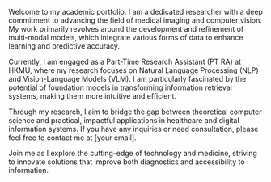 Welcome to my academic portfolio. I am a dedicated researcher with a deep commitment to advancing the field of medical imaging and computer vision. My work primarily revolves around the development and refinement of multi-modal models, which integrate various forms of data to enhance learning and predictive accuracy.

Currently, I am engaged as a Part-Time Research Assistant (PT RA) at HKMU, where my research focuses on Natural Language Processing (NLP) and Vision-Language Models (VLM). I am particularly fascinated by the potential of foundation models in transforming information retrieval systems, making them more intuitive and efficient.

Through my research, I aim to bridge the gap between theoretical computer science and practical, impactful applications in healthcare and digital information systems. If you have any inquiries or need consultation, please feel free to contact me at [your email].

Join me as I explore the cutting-edge of technology and medicine, striving to innovate solutions that improve both diagnostics and accessibility to information.